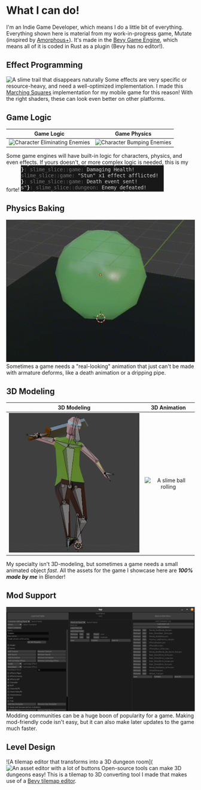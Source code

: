 # What I can do!
I'm an Indie Game Developer, which means I do a little bit of everything.
Everything shown here is material from my work-in-progress game, Mutate (inspired by [Amorphous+](<https://www.kongregate.com/games/innocuousgames/amorphous>)).
It's made in the [Bevy Game Engine](<https://bevyengine.org/>), which means all of it is coded in Rust as a plugin (Bevy has no editor!).

## Effect Programming
![A slime trail that disappears naturally](https://raw.githubusercontent.com/k-specht/k-specht.github.io/main/assets/vid/Effects_compressed.gif)
Some effects are very specific or resource-heavy, and need a well-optimized implementation.
I made this [Marching Squares](<https://en.wikipedia.org/wiki/Marching_squares>) implementation for my mobile game for this reason!
With the right shaders, these can look even better on other platforms.

## Game Logic
Game Logic                 | Game Physics
:-------------------------:|:-------------------------:
![Character Eliminating Enemies](https://raw.githubusercontent.com/k-specht/k-specht.github.io/main/assets/img/Logic_compressed.gif)  |  ![Character Bumping Enemies](https://raw.githubusercontent.com/k-specht/k-specht.github.io/main/assets/img/Game_AI.gif)
Some game engines will have built-in logic for characters, physics, and even effects.
If yours doesn't, or more complex logic is needed, this is my forte!
![Simple game logs stating that an enemy was attacked, stunned, and defeated](https://raw.githubusercontent.com/k-specht/k-specht.github.io/main/assets/img/Game_Logs.png)

## Physics Baking
![A slime jiggle physics simulation](https://raw.githubusercontent.com/k-specht/k-specht.github.io/main/assets/img/Physics_Baking.gif)
Sometimes a game needs a "real-looking" animation that just can't be made with armature deforms, like a death animation or a dripping pipe.

## 3D Modeling
3D Modeling                | 3D Animation
:-------------------------:|:-------------------------:
![A simple humanoid armature pose](https://raw.githubusercontent.com/k-specht/k-specht.github.io/main/assets/img/3D_Modeling_and_Posing.png) | ![A slime ball rolling](https://raw.githubusercontent.com/k-specht/k-specht.github.io/main/assets/img/Rigging_Animation.gif)
My specialty isn't 3D-modeling, but sometimes a game needs a small animated object *fast*.
All the assets for the game I showcase here are ***100% made by me*** in Blender!

## Mod Support
![An asset editor with a lot of buttons](https://raw.githubusercontent.com/k-specht/k-specht.github.io/main/assets/img/Mod_Support.png)
Modding communities can be a huge boon of popularity for a game.
Making mod-friendly code isn't easy, but it can also make later updates to the game much faster.

## Level Design
![A tilemap editor that transforms into a 3D dungeon room](![An asset editor with a lot of buttons](https://raw.githubusercontent.com/k-specht/k-specht.github.io/main/assets/img/Level_Editing.gif)
Open-source tools can make 3D dungeons easy!
This is a tilemap to 3D converting tool I made that makes use of a [Bevy tilemap editor](<https://github.com/StarArawn/bevy_ecs_tilemap>).


